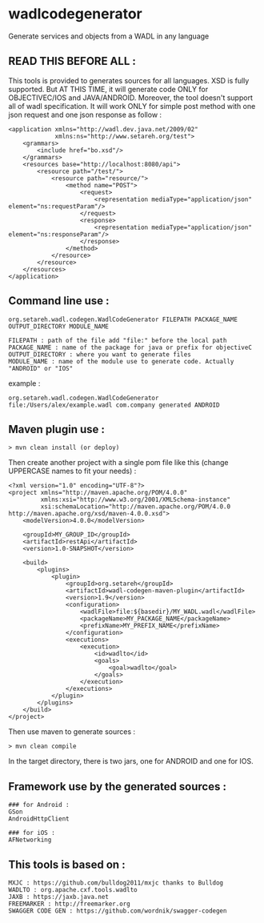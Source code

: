 wadlcodegenerator
=================

Generate services and objects from a WADL in any language

## READ THIS BEFORE ALL :
This tools is provided to generates sources for all languages.
XSD is fully supported.
But AT THIS TIME, it will generate code ONLY for OBJECTIVEC/IOS and JAVA/ANDROID.
Moreover, the tool doesn't support all of wadl specification. It will work ONLY for simple post method with one json request and one json response as follow :

    <application xmlns="http://wadl.dev.java.net/2009/02"
                 xmlns:ns="http://www.setareh.org/test">
        <grammars>
            <include href="bo.xsd"/>
        </grammars>
        <resources base="http://localhost:8080/api">
            <resource path="/test/">
                <resource path="resource/">
                    <method name="POST">
                        <request>
                            <representation mediaType="application/json" element="ns:requestParam"/>
                        </request>
                        <response>
                            <representation mediaType="application/json" element="ns:responseParam"/>
                        </response>
                    </method>
                </resource>
            </resource>
        </resources>
    </application>

## Command line use :

    org.setareh.wadl.codegen.WadlCodeGenerator FILEPATH PACKAGE_NAME OUTPUT_DIRECTORY MODULE_NAME

    FILEPATH : path of the file add "file:" before the local path
    PACKAGE_NAME : name of the package for java or prefix for objectiveC
    OUTPUT_DIRECTORY : where you want to generate files
    MODULE_NAME : name of the module use to generate code. Actually "ANDROID" or "IOS"

example :

    org.setareh.wadl.codegen.WadlCodeGenerator file:/Users/alex/example.wadl com.company generated ANDROID

## Maven plugin use :

    > mvn clean install (or deploy)

Then create another project with a single pom file like this (change UPPERCASE names to fit your needs) :

    <?xml version="1.0" encoding="UTF-8"?>
    <project xmlns="http://maven.apache.org/POM/4.0.0"
             xmlns:xsi="http://www.w3.org/2001/XMLSchema-instance"
             xsi:schemaLocation="http://maven.apache.org/POM/4.0.0 http://maven.apache.org/xsd/maven-4.0.0.xsd">
        <modelVersion>4.0.0</modelVersion>

        <groupId>MY_GROUP_ID</groupId>
        <artifactId>restApi</artifactId>
        <version>1.0-SNAPSHOT</version>

        <build>
            <plugins>
                <plugin>
                    <groupId>org.setareh</groupId>
                    <artifactId>wadl-codegen-maven-plugin</artifactId>
                    <version>1.9</version>
                    <configuration>
                        <wadlFile>file:${basedir}/MY_WADL.wadl</wadlFile>
                        <packageName>MY_PACKAGE_NAME</packageName>
                        <prefixName>MY_PREFIX_NAME</prefixName>
                    </configuration>
                    <executions>
                        <execution>
                            <id>wadlto</id>
                            <goals>
                                <goal>wadlto</goal>
                            </goals>
                        </execution>
                    </executions>
                </plugin>
            </plugins>
        </build>
    </project>

Then use maven to generate sources :

    > mvn clean compile

In the target directory, there is two jars, one for ANDROID and one for IOS.

## Framework use by the generated sources :
    ### for Android :
    GSon
    AndroidHttpClient

    ### for iOS :
    AFNetworking

## This tools is based on :

    MXJC : https://github.com/bulldog2011/mxjc thanks to Bulldog
    WADLTO : org.apache.cxf.tools.wadlto
    JAXB : https://jaxb.java.net
    FREEMARKER : http://freemarker.org
    SWAGGER CODE GEN : https://github.com/wordnik/swagger-codegen







